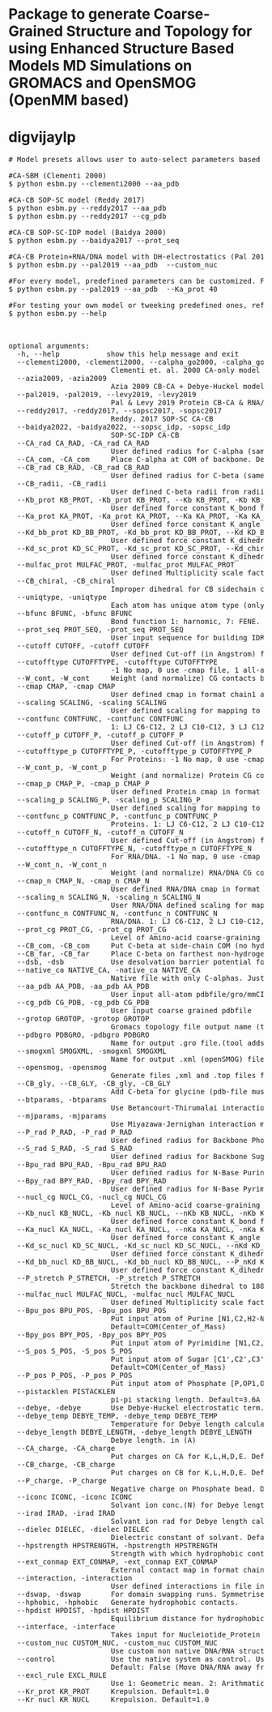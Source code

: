 # Package to generate Coarse-Grained Structure and Topology for using Enhanced Structure Based Models MD Simulations on GROMACS and OpenSMOG (OpenMM based)
# digvijaylp #
 
 
<pre>
# Model presets allows user to auto-select parameters based on predefined models 
 
#CA-SBM (Clementi 2000) 
$ python esbm.py --clementi2000 --aa_pdb <All-atom .pdb file> 
 
#CA-CB SOP-SC model (Reddy 2017) 
$ python esbm.py --reddy2017 --aa_pdb <All-atom .pdb file> 
$ python esbm.py --reddy2017 --cg_pdb <Coarse-grained .pdb file> 
 
#CA-CB SOP-SC-IDP model (Baidya 2000) 
$ python esbm.py --baidya2017 --prot_seq <IDP sequence .fa file> 
 
#CA-CB Protein+RNA/DNA model with DH-electrostatics (Pal 2019) 
$ python esbm.py --pal2019 --aa_pdb <protein All-atom .pdb file> --custom_nuc <RNA/DNA all-atom .pdb file> 
 
#For every model, predefined parameters can be customized. For example, for chanding angle force constant in Pal 2019 model 
$ python esbm.py --pal2019 --aa_pdb <protein All-atom .pdb file> --Ka_prot 40 
 
#For testing your own model or tweeking predefined ones, refer to options in --help 
$ python esbm.py --help 
 
 

optional arguments: 
  -h, --help           show this help message and exit  
  --clementi2000, -clementi2000, --calpha_go2000, -calpha_go2000 
                        Clementi et. al. 2000 CA-only model  
  --azia2009, -azia2009 
                        Azia 2009 CB-CA + Debye-Huckel model  
  --pal2019, -pal2019, --levy2019, -levy2019 
                        Pal & Levy 2019 Protein CB-CA & RNA/DNA P-S-B model  
  --reddy2017, -reddy2017, --sopsc2017, -sopsc2017 
                        Reddy. 2017 SOP-SC CA-CB  
  --baidya2022, -baidya2022, --sopsc_idp, -sopsc_idp 
                        SOP-SC-IDP CA-CB  
  --CA_rad CA_RAD, -CA_rad CA_RAD 
                        User defined radius for C-alpha (same for all beads) in Angstrom. Default: 4.0A  
  --CA_com, -CA_com     Place C-alpha at COM of backbone. Default: False  
  --CB_rad CB_RAD, -CB_rad CB_RAD 
                        User defined radius for C-beta (same for all beads) in Angstrom for prot_cg 2. Default: Statistically Derived for each AA-residue  
  --CB_radii, -CB_radii 
                        User defined C-beta radii from radii.dat (AA-3-letter-code radius-in-Angsrtom)  
  --Kb_prot KB_PROT, -Kb_prot KB_PROT, --Kb KB_PROT, -Kb KB_PROT 
                        User defined force constant K_bond for Proteins  
  --Ka_prot KA_PROT, -Ka_prot KA_PROT, --Ka KA_PROT, -Ka KA_PROT 
                        User defined force constant K_angle for Proteins  
  --Kd_bb_prot KD_BB_PROT, -Kd_bb_prot KD_BB_PROT, --Kd KD_BB_PROT, -Kd KD_BB_PROT 
                        User defined force constant K_dihedral for Proteins  
  --Kd_sc_prot KD_SC_PROT, -Kd_sc_prot KD_SC_PROT, --Kd_chiral KD_SC_PROT, -Kd_chiral KD_SC_PROT 
                        User defined force constant K_dihedral for Proteins  
  --mulfac_prot MULFAC_PROT, -mulfac_prot MULFAC_PROT 
                        User defined Multiplicity scale factor of K_dihedral/mulfac_prot for Proteins  
  --CB_chiral, -CB_chiral 
                        Improper dihedral for CB sidechain chirality. Default: False  
  --uniqtype, -uniqtype 
                        Each atom has unique atom type (only use for large systems)  
  --bfunc BFUNC, -bfunc BFUNC 
                        Bond function 1: harnomic, 7: FENE. Default: 1 (Harmonic)  
  --prot_seq PROT_SEQ, -prot_seq PROT_SEQ 
                        User input sequence for building IDRs/helices etc.  
  --cutoff CUTOFF, -cutoff CUTOFF 
                        User defined Cut-off (in Angstrom) for contact-map generation. Default: 4.5A  
  --cutofftype CUTOFFTYPE, -cutofftype CUTOFFTYPE 
                        -1 No map, 0 use -cmap file, 1 all-atom mapped to CG, 2: coarse-grain . Default: 1  
  --W_cont, -W_cont     Weight (and normalize) CG contacts based on all atom contacts  
  --cmap CMAP, -cmap CMAP 
                        User defined cmap in format chain1 atom1 chain2 atom2 weight(opt) distance(opt)  
  --scaling SCALING, -scaling SCALING 
                        User defined scaling for mapping to all-atom contact-map.  
  --contfunc CONTFUNC, -contfunc CONTFUNC 
                        1: LJ C6-C12, 2 LJ C10-C12, 3 LJ C12-C18, 5 Gauss no excl, 6 Gauss + excl, 7 Multi Gauss . Default: 2  
  --cutoff_p CUTOFF_P, -cutoff_p CUTOFF_P 
                        User defined Cut-off (in Angstrom) for Protein contact-map generation. Default: 4.5A  
  --cutofftype_p CUTOFFTYPE_P, -cutofftype_p CUTOFFTYPE_P 
                        For Proteins: -1 No map, 0 use -cmap file, 1 all-atom mapped to CG, 2: coarse-grain . Default: 1  
  --W_cont_p, -W_cont_p 
                        Weight (and normalize) Protein CG contacts based on all atom contacts  
  --cmap_p CMAP_P, -cmap_p CMAP_P 
                        User defined Protein cmap in format chain1 atom1 chain2 atom2 weight(opt) distance(opt)  
  --scaling_p SCALING_P, -scaling_p SCALING_P 
                        User defined scaling for mapping to all-atom contact-map.  
  --contfunc_p CONTFUNC_P, -contfunc_p CONTFUNC_P 
                        Proteins. 1: LJ C6-C12, 2 LJ C10-C12, 3 LJ C12-C18, 5 Gauss no excl, 6 Gauss + excl, 7 Multi Gauss . Default=2  
  --cutoff_n CUTOFF_N, -cutoff_n CUTOFF_N 
                        User defined Cut-off (in Angstrom) for RNA/DNA contact-map generation. Default: 4.5A  
  --cutofftype_n CUTOFFTYPE_N, -cutofftype_n CUTOFFTYPE_N 
                        For RNA/DNA. -1 No map, 0 use -cmap file, 1 all-atom mapped to CG, 2: coarse-grain . Default: 1  
  --W_cont_n, -W_cont_n 
                        Weight (and normalize) RNA/DNA CG contacts based on all atom contacts  
  --cmap_n CMAP_N, -cmap_n CMAP_N 
                        User defined RNA/DNA cmap in format chain1 atom1 chain2 atom2 weight(opt) distance(opt)  
  --scaling_n SCALING_N, -scaling_n SCALING_N 
                        User RNA/DNA defined scaling for mapping to all-atom contact-map.  
  --contfunc_n CONTFUNC_N, -contfunc_n CONTFUNC_N 
                        RNA/DNA. 1: LJ C6-C12, 2 LJ C10-C12, 3 LJ C12-C18, 5 Gauss no excl, 6 Gauss + excl, 7 Multi Gauss . Default: 2  
  --prot_cg PROT_CG, -prot_cg PROT_CG 
                        Level of Amino-acid coarse-graining 1 for CA-only, 2 for CA+CB. Dafault: 2 (CA+CB)  
  --CB_com, -CB_com     Put C-beta at side-chain COM (no hydrogens). Default: False  
  --CB_far, -CB_far     Place C-beta on farthest non-hydrogen atom. Default: False  
  --dsb, -dsb           Use desolvation barrier potential for contacts. Default: False  
  --native_ca NATIVE_CA, -native_ca NATIVE_CA 
                        Native file with only C-alphas. Just grep pdb.  
  --aa_pdb AA_PDB, -aa_pdb AA_PDB 
                        User input all-atom pdbfile/gro/mmCIF e.g. 1qys.pdb  
  --cg_pdb CG_PDB, -cg_pdb CG_PDB 
                        User input coarse grained pdbfile  
  --grotop GROTOP, -grotop GROTOP 
                        Gromacs topology file output name (tool adds prefix nucl_ and prot_ for independednt file). Default: gromacs.top  
  --pdbgro PDBGRO, -pdbgro PDBGRO 
                        Name for output .gro file.(tool adds prefix nucl_ and prot_ for independednt file). Default: gromacs.gro  
  --smogxml SMOGXML, -smogxml SMOGXML 
                        Name for output .xml (openSMOG) file.(tool adds prefix nucl_ and prot_ for independednt file). Default: opensmog.xml (and opensmog.top)  
  --opensmog, -opensmog 
                        Generate files ,xml and .top files for openSMOG. Default: False  
  --CB_gly, --CB_GLY, -CB_gly, -CB_GLY 
                        Add C-beta for glycine (pdb-file must have H-atoms). Default: Flase  
  --btparams, -btparams 
                        Use Betancourt-Thirumalai interaction matrix.  
  --mjparams, -mjparams 
                        Use Miyazawa-Jernighan interaction matrix.  
  --P_rad P_RAD, -P_rad P_RAD 
                        User defined radius for Backbone Phosphate bead. Default=3.7A  
  --S_rad S_RAD, -S_rad S_RAD 
                        User defined radius for Backbone Sugar bead. Default=3.7A  
  --Bpu_rad BPU_RAD, -Bpu_rad BPU_RAD 
                        User defined radius for N-Base Purine bead. Default=1.5A  
  --Bpy_rad BPY_RAD, -Bpy_rad BPY_RAD 
                        User defined radius for N-Base Pyrimidine bead. Default=1.5A  
  --nucl_cg NUCL_CG, -nucl_cg NUCL_CG 
                        Level of Amino-acid coarse-graining 1 for P-only, 3 for P-S-B, 5 for P-S-3B. Dafault: 3 (P-S-B)  
  --Kb_nucl KB_NUCL, -Kb_nucl KB_NUCL, --nKb KB_NUCL, -nKb KB_NUCL 
                        User defined force constant K_bond for RNA/DNA  
  --Ka_nucl KA_NUCL, -Ka_nucl KA_NUCL, --nKa KA_NUCL, -nKa KA_NUCL 
                        User defined force constant K_angle for RNA/DNA. Default=20  
  --Kd_sc_nucl KD_SC_NUCL, -Kd_sc_nucl KD_SC_NUCL, --nKd KD_SC_NUCL, -nKd KD_SC_NUCL 
                        User defined force constant K_dihedral for Bi-Si-Si+1-Bi+1. Default=0.5  
  --Kd_bb_nucl KD_BB_NUCL, -Kd_bb_nucl KD_BB_NUCL, --P_nKd KD_BB_NUCL, -P_nKd KD_BB_NUCL 
                        User defined force constant K_dihedral for Backbone Pi-Pi+1-Pi+2-Pi+3. Default=0.7  
  --P_stretch P_STRETCH, -P_stretch P_STRETCH 
                        Stretch the backbone dihedral to 180 degrees. Default = Use native backbone dihedral  
  --mulfac_nucl MULFAC_NUCL, -mulfac_nucl MULFAC_NUCL 
                        User defined Multiplicity scale factor of K_dihedral for Nucleic Acids  
  --Bpu_pos BPU_POS, -Bpu_pos BPU_POS 
                        Put input atom of Purine [N1,C2,H2-N2,N3,C4,C5,C6,O6-N6,N7,C8,N9,COM] as position of B.
                        Default=COM(Center_of_Mass)  
  --Bpy_pos BPY_POS, -Bpy_pos BPY_POS 
                        Put input atom of Pyrimidine [N1,C2,O2,N3,C4,O4-N4,C5,C6,COM] as position of B. Default=COM(Center_of_Mass)  
  --S_pos S_POS, -S_pos S_POS 
                        Put input atom of Sugar [C1',C2',C3',C4',C5',H2'-O2',O3',O4',O5',COM] as position of S.
                        Default=COM(Center_of_Mass)  
  --P_pos P_POS, -P_pos P_POS 
                        Put input atom of Phosphate [P,OP1,OP2,O5',COM] group as position of P. Default=COM(Center_of_Mass)  
  --pistacklen PISTACKLEN 
                        pi-pi stacking length. Default=3.6A  
  --debye, -debye       Use Debye-Huckel electrostatic term.  
  --debye_temp DEBYE_TEMP, -debye_temp DEBYE_TEMP 
                        Temperature for Debye length calculation. Default = 298K  
  --debye_length DEBYE_LENGTH, -debye_length DEBYE_LENGTH 
                        Debye length. in (A)  
  --CA_charge, -CA_charge 
                        Put charges on CA for K,L,H,D,E. Default: False  
  --CB_charge, -CB_charge 
                        Put charges on CB for K,L,H,D,E. Default: False  
  --P_charge, -P_charge 
                        Negative charge on Phosphate bead. Default: False  
  --iconc ICONC, -iconc ICONC 
                        Solvant ion conc.(N) for Debye length calcluation. Default=0.1M  
  --irad IRAD, -irad IRAD 
                        Solvant ion rad for Debye length calcluation. Default=1.4A  
  --dielec DIELEC, -dielec DIELEC 
                        Dielectric constant of solvant. Default=70  
  --hpstrength HPSTRENGTH, -hpstrength HPSTRENGTH 
                        Strength with which hydrophobic contacts interact.  
  --ext_conmap EXT_CONMAP, -ext_conmap EXT_CONMAP 
                        External contact map in format chain res chain res  
  --interaction, -interaction 
                        User defined interactions in file interactions.dat.  
  --dswap, -dswap       For domain swapping runs. Symmetrised SBM is generated.  
  --hphobic, -hphobic   Generate hydrophobic contacts.  
  --hpdist HPDIST, -hpdist HPDIST 
                        Equilibrium distance for hydrophobic contacts.  
  --interface, -interface 
                        Takes input for Nucleiotide_Protein interface from file nucpro_interface.input.  
  --custom_nuc CUSTOM_NUC, -custom_nuc CUSTOM_NUC 
                        Use custom non native DNA/RNA structure Eg.: polyT.pdb. Default: Use from native structure  
  --control             Use the native system as control. Use DNA/RNA bound to native protein site. --custom_nuc will be disabled.
                        Default: False (Move DNA/RNA away from native binding site)  
  --excl_rule EXCL_RULE 
                        Use 1: Geometric mean. 2: Arithmatic mean  
  --Kr_prot KR_PROT     Krepulsion. Default=1.0  
  --Kr_nucl KR_NUCL     Krepulsion. Default=1.0  
</pre>

